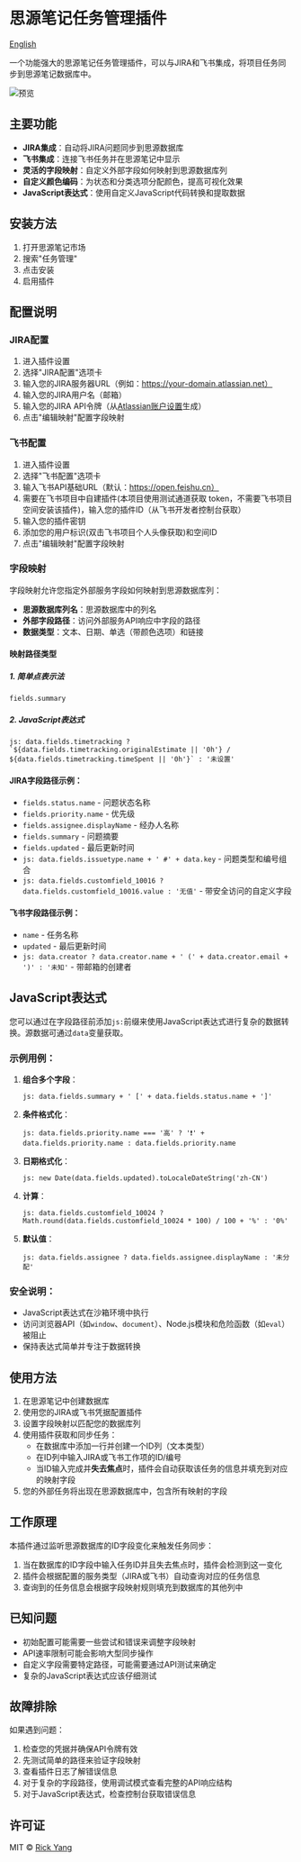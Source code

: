 # 思源笔记任务管理插件

[English](./README.md)

一个功能强大的思源笔记任务管理插件，可以与JIRA和飞书集成，将项目任务同步到思源笔记数据库中。

![预览](preview.png)

## 主要功能

- **JIRA集成**：自动将JIRA问题同步到思源数据库
- **飞书集成**：连接飞书任务并在思源笔记中显示
- **灵活的字段映射**：自定义外部字段如何映射到思源数据库列
- **自定义颜色编码**：为状态和分类选项分配颜色，提高可视化效果
- **JavaScript表达式**：使用自定义JavaScript代码转换和提取数据

## 安装方法

1. 打开思源笔记市场
2. 搜索"任务管理"
3. 点击安装
4. 启用插件

## 配置说明

### JIRA配置

1. 进入插件设置
2. 选择"JIRA配置"选项卡
3. 输入您的JIRA服务器URL（例如：https://your-domain.atlassian.net）
4. 输入您的JIRA用户名（邮箱）
5. 输入您的JIRA API令牌（从[Atlassian账户设置](https://id.atlassian.com/manage-profile/security/api-tokens)生成）
6. 点击"编辑映射"配置字段映射

### 飞书配置

1. 进入插件设置
2. 选择"飞书配置"选项卡
3. 输入飞书API基础URL（默认：https://open.feishu.cn）
4. 需要在飞书项目中自建插件(本项目使用测试通道获取 token，不需要飞书项目空间安装该插件)，输入您的插件ID（从飞书开发者控制台获取）
5. 输入您的插件密钥
6. 添加您的用户标识(双击飞书项目个人头像获取)和空间ID
7. 点击"编辑映射"配置字段映射

### 字段映射

字段映射允许您指定外部服务字段如何映射到思源数据库列：

- **思源数据库列名**：思源数据库中的列名
- **外部字段路径**：访问外部服务API响应中字段的路径
- **数据类型**：文本、日期、单选（带颜色选项）和链接

#### 映射路径类型

##### 1. 简单点表示法
```
fields.summary
```

##### 2. JavaScript表达式
```
js: data.fields.timetracking ? `${data.fields.timetracking.originalEstimate || '0h'} / ${data.fields.timetracking.timeSpent || '0h'}` : '未设置'
```

#### JIRA字段路径示例：

- `fields.status.name` - 问题状态名称
- `fields.priority.name` - 优先级
- `fields.assignee.displayName` - 经办人名称
- `fields.summary` - 问题摘要
- `fields.updated` - 最后更新时间
- `js: data.fields.issuetype.name + ' #' + data.key` - 问题类型和编号组合
- `js: data.fields.customfield_10016 ? data.fields.customfield_10016.value : '无值'` - 带安全访问的自定义字段

#### 飞书字段路径示例：

- `name` - 任务名称
- `updated` - 最后更新时间
- `js: data.creator ? data.creator.name + ' (' + data.creator.email + ')' : '未知'` - 带邮箱的创建者

## JavaScript表达式

您可以通过在字段路径前添加`js:`前缀来使用JavaScript表达式进行复杂的数据转换。源数据可通过`data`变量获取。

### 示例用例：

1. **组合多个字段**：
   ```
   js: data.fields.summary + ' [' + data.fields.status.name + ']'
   ```

2. **条件格式化**：
   ```
   js: data.fields.priority.name === '高' ? '❗' + data.fields.priority.name : data.fields.priority.name
   ```

3. **日期格式化**：
   ```
   js: new Date(data.fields.updated).toLocaleDateString('zh-CN')
   ```

4. **计算**：
   ```
   js: data.fields.customfield_10024 ? Math.round(data.fields.customfield_10024 * 100) / 100 + '%' : '0%'
   ```

5. **默认值**：
   ```
   js: data.fields.assignee ? data.fields.assignee.displayName : '未分配'
   ```

### 安全说明：

- JavaScript表达式在沙箱环境中执行
- 访问浏览器API（如`window`、`document`）、Node.js模块和危险函数（如`eval`）被阻止
- 保持表达式简单并专注于数据转换

## 使用方法

1. 在思源笔记中创建数据库
2. 使用您的JIRA或飞书凭据配置插件
3. 设置字段映射以匹配您的数据库列
4. 使用插件获取和同步任务：
   - 在数据库中添加一行并创建一个ID列（文本类型）
   - 在ID列中输入JIRA或飞书工作项的ID/编号
   - 当ID输入完成并**失去焦点**时，插件会自动获取该任务的信息并填充到对应的映射字段
5. 您的外部任务将出现在思源数据库中，包含所有映射的字段

## 工作原理

本插件通过监听思源数据库的ID字段变化来触发任务同步：
1. 当在数据库的ID字段中输入任务ID并且失去焦点时，插件会检测到这一变化
2. 插件会根据配置的服务类型（JIRA或飞书）自动查询对应的任务信息
3. 查询到的任务信息会根据字段映射规则填充到数据库的其他列中

## 已知问题

- 初始配置可能需要一些尝试和错误来调整字段映射
- API速率限制可能会影响大型同步操作
- 自定义字段需要特定路径，可能需要通过API测试来确定
- 复杂的JavaScript表达式应该仔细测试

## 故障排除

如果遇到问题：

1. 检查您的凭据并确保API令牌有效
2. 先测试简单的路径来验证字段映射
3. 查看插件日志了解错误信息
4. 对于复杂的字段路径，使用调试模式查看完整的API响应结构
5. 对于JavaScript表达式，检查控制台获取错误信息

## 许可证

MIT © [Rick Yang](https://github.com/yangmingyuan380)

